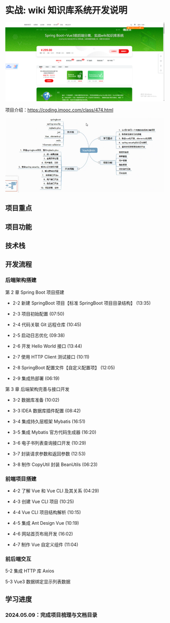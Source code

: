 # 实战: wiki 知识库系统开发说明

![alt text](img/image-1.png)

项目介绍：<https://coding.imooc.com/class/474.html>

![alt text](img/image.png)

## 项目重点

## 项目功能

## 技术栈

## 开发流程

### 后端架构搭建

第 2 章 Spring Boot 项目搭建

- 2-2 新建 SpringBoot 项目【标准 SpringBoot 项目目录结构】 (13:35)

- 2-3 项目初始配置 (07:50)

- 2-4 代码关联 Git 远程仓库 (10:45)

- 2-5 启动日志优化 (09:38)

- 2-6 开发 Hello World 接口 (13:44)

- 2-7 使用 HTTP Client 测试接口 (10:11)

- 2-8 SpringBoot 配置文件【自定义配置项】 (12:05)

- 2-9 集成热部署 (06:19)

第 3 章 后端架构完善与接口开发

- 3-2 数据库准备 (10:02)

- 3-3 IDEA 数据库插件配置 (08:42)

- 3-4 集成持久层框架 Mybatis (16:51)

- 3-5 集成 Mybatis 官方代码生成器 (16:20)

- 3-6 电子书列表查询接口开发 (10:29)

- 3-7 封装请求参数和返回参数 (12:53)

- 3-8 制作 CopyUtil 封装 BeanUtils (06:23)

### 前端项目搭建

- 4-2 了解 Vue 和 Vue CLI 及其关系 (04:29)

- 4-3 创建 Vue CLI 项目 (10:25)

- 4-4 Vue CLI 项目结构解析 (10:15)

- 4-5 集成 Ant Design Vue (10:19)

- 4-6 网站首页布局开发 (16:02)

- 4-7 制作 Vue 自定义组件 (11:04)

### 前后端交互

5-2 集成 HTTP 库 Axios

5-3 Vue3 数据绑定显示列表数据

## 学习进度

### 2024.05.09：完成项目梳理与文档目录
